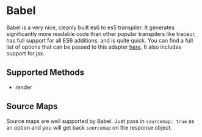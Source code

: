# Babel

Babel is a very nice, cleanly built es6 to es5 transpiler. It generates significantly more readable code than other popular transpilers like traceur, has full support for all ES6 additions, and is quite quick. You can find a full list of options that can be passed to this adapter [here](https://babeljs.io/docs/usage/options/). It also includes support for jsx.

## Supported Methods

 - render

## Source Maps

Source maps are well supported by Babel. Just pass in `sourcemap: true` as an option and you will get back `sourcemap` on the response object.